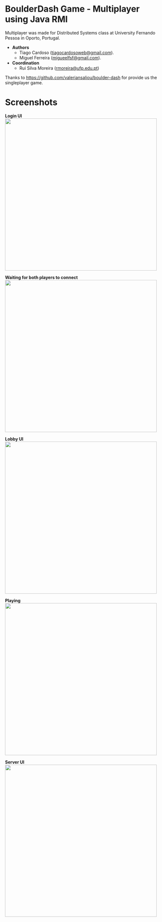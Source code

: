 # BoulderDash Game - Multiplayer using Java RMI

Multiplayer was made for Distributed Systems class at University Fernando Pessoa in Oporto, Portugal.

 - **Authors**
	 - Tiago Cardoso (<tiagocardosoweb@gmail.com>).
	 - Miguel Ferreira (<migueelfsf@gmail.com>).
 - **Coordination**
	 - Rui Silva Moreira (<rmoreira@ufp.edu.pt>)
	  
Thanks to https://github.com/valeriansaliou/boulder-dash for provide us the singleplayer game.

# Screenshots

**Login UI**  
<img src="https://github.com/tiagocardosoweb/sd_boulderdash/blob/master/Screenshots/Login.png" width="500"/>

**Waiting for both players to connect**  
<img src="https://github.com/tiagocardosoweb/sd_boulderdash/blob/master/Screenshots/Waiting.png" width="500">

**Lobby UI**  
<img src="https://github.com/tiagocardosoweb/sd_boulderdash/blob/master/Screenshots/Lobby.png" width="500"/>

**Playing**  
<img src="https://github.com/tiagocardosoweb/sd_boulderdash/blob/master/Screenshots/Playing.png" width="500"/>

**Server UI**  
<img src="https://github.com/tiagocardosoweb/sd_boulderdash/blob/master/Screenshots/Server%20UI.png" width="500"/>
